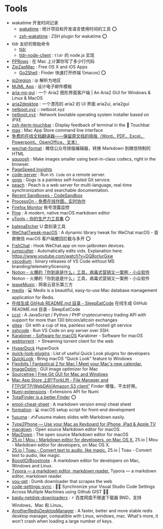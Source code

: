 # Tools

- wakatime 开发时间记录
  - [wakatime](https://github.com/wakatime/wakatime)
    : 统计项目和开发语言使用时间的工具 ⭕️
  - [zsh-wakatime](https://github.com/wbingli/zsh-wakatime)
    : ZSH plugin for wakatime ⭕️
- tldr 友好的帮助命令
  - [tldr](https://github.com/tldr-pages/tldr)
  - [tldr-node-client](https://github.com/tldr-pages/tldr-node-client#configuration) : `tldr` 的 node.js 实现
- [PPRows](https://github.com/jkpang/PPRows/blob/master/README_CN.md) : 在 Mac 上计算你写了多少行代码
- [ZipZapMac](https://zipzapmac.com/free) : Free OS X and iOS Apps
  - [Go2Shell](https://zipzapmac.com/Go2Shell)
    : Finder 快速打开终端 ![macos] ⭕️
- [ip2region](https://github.com/lionsoul2014/ip2region) : ip 解析为地区
- [MJML App](https://mjmlio.github.io/mjml-app/) : 设计电子邮件模板
- [aria-ng-gui](https://github.com/Xmader/aria-ng-gui) : 一个 Aria2 图形界面客户端 \| An Aria2 GUI for Windows & Linux & MacOS
- [aria2desktop](https://github.com/wapznw/aria2desktop) : 一个漂亮的 aria2 的 UI 界面 aria2ui, aria2gui
- [netboot.xyz](https://netboot.xyz/) :: netboot.xyz
- [netboot.xyz](https://github.com/antonym/netboot.xyz) : Network bootable operating system installer based on iPXE
- [zsh-iterm-touchbar](https://github.com/iam4x/zsh-iterm-touchbar) : Display feedback of terminal in the 🍏 Touchbar
- [mas](https://github.com/mas-cli/mas) : Mac App Store command line interface
- [免费的在线文档翻译器——保留原文档的排版（Word、PDF、Excel、Powerpoint、OpenOffice、文本）](https://www.onlinedoctranslator.com/)
- [wechat-format](https://github.com/lyricat/wechat-format) : 微信公众号排版编辑器，转换 Markdown 到微信特制的 HTML
- [squoosh](https://github.com/GoogleChromeLabs/squoosh) : Make images smaller using best-in-class codecs, right in the browser.
- [PageSpeed Insights](https://developers.google.com/speed/pagespeed/insights/?url=https%3A%2F%2Fgithub.com%2Fdavatorium%2Frofi)
- [code-server](https://github.com/codercom/code-server) : Run `VS Code` on a remote server.
- [gogs](https://github.com/gogs/gogs) : Gogs is a painless self-hosted Git service.
- [peach](https://github.com/peachdocs/peach) : Peach is a web server for multi-language, real-time synchronization and searchable documentation.
- [Recent Sandboxes - CodeSandbox](https://codesandbox.io/dashboard/recent)
- [ProcessOn - 免费在线作图，实时协作](https://www.processon.com/)
- [Firefox Monitor](https://monitor.firefox.com/) 账号泄露监控
- [Pine](https://github.com/lukakerr/Pine) : A modern, native macOS markdown editor
- [uTools - 你的生产力工具集](https://u.tools/) ⭕️
- [balenaEtcher](https://www.balena.io/etcher/) U 盘刻录工具
- [WeChatTweak-macOS](https://github.com/Sunnyyoung/WeChatTweak-macOS)
  : A dynamic library tweak for WeChat macOS - 首款微信 macOS 客户端撤回拦截与多开 ⭕️
- [FishChat](https://github.com/yulingtianxia/FishChat) : Hook WeChat.app on non-jailbroken devices.
- [jumpcutter](https://github.com/carykh/jumpcutter) : Automatically edits vidx. Explanation here: <https://www.youtube.com/watch?v=DQ8orIurGxw>
- [vscodium](https://github.com/VSCodium/vscodium) : binary releases of VS Code without MS branding/telemetry/licensing
- [Notion - 火爆的「你到底是什么」工具，病毒式营销又一案例 - 小众软件](https://www.appinn.com/notion/) Notion - 火爆的「你到底是什么」工具，病毒式营销又一案例 - 小众软件
- [ieaseMusic](https://github.com/trazyn/ieaseMusic) : 网易云音乐第三方
- [medis](https://github.com/luin/medis) : 💻 Medis is a beautiful, easy-to-use Mac database management application for Redis.
- [在线生成 GitHub README.md 目录 - SleepEatCode](https://sleepeatcode.com/ghtoc) 在线生成 GitHub README.md 目录 - SleepEatCode
- [ccxt](https://github.com/ccxt/ccxt) : A JavaScript / Python / PHP cryptocurrency trading API with support for more than 130 bitcoin/altcoin exchanges
- [gitea](https://github.com/go-gitea/gitea) : Git with a cup of tea, painless self-hosted git service
- [sshcode](https://github.com/cdr/sshcode) : Run VS Code on any server over SSH.
- [Karabiner - Software for macOS](https://pqrs.org/osx/karabiner/) Karabiner - Software for macOS
- [webtorrent](https://github.com/webtorrent/webtorrent) : ⚡️ Streaming torrent client for the web
- [HyperDock](https://bahoom.com/hyperdock/) HyperDock
- [quick-look-plugins](https://github.com/sindresorhus/quick-look-plugins) : List of useful Quick Look plugins for developers
- [QuickLook](https://github.com/QL-Win/QuickLook) : Bring macOS “Quick Look” feature to Windows
- [Flexibits \| Fantastical 2 for Mac \| Meet your Mac's new calendar.](https://flexibits.com/fantastical)
- [ImageOptim](https://github.com/ImageOptim/ImageOptim) : GUI image optimizer for Mac
- [Sourcetree \| Free Git GUI for Mac and Windows](https://www.sourcetreeapp.com/)
- [‎Mac App Store 上的“ForkLift - File Manager and FTP/SFTP/WebDAV/Amazon S3 client”](https://itunes.apple.com/cn/app/forklift-file-manager-and-ftp-sftp-webdav-amazon-s3-client/id412448059?mt=12) Finder 增强，不太好用。
- [Numi-extensions](https://github.com/nikolaeu/numi-extensions) : Extensions API for Numi
- [TotalFinder is a better Finder](https://totalfinder.binaryage.com/) ⭕️
- [emoji-cheat-sheet](https://github.com/ikatyang/emoji-cheat-sheet) : A markdown version emoji cheat sheet
- [formation](https://github.com/minamarkham/formation) : 💻 macOS setup script for front-end development
- [fusuma](https://github.com/hiroppy/fusuma) : ✍️Fusuma makes slides with Markdown easily.
- [Type2Phone — Use your Mac as Keyboard for iPhone, iPad & Apple TV](https://www.houdah.com/type2Phone/)
- [macdown](https://github.com/MacDownApp/macdown) : Open source Markdown editor for macOS.
- [MacDown](https://macdown.uranusjr.com/) : The open source Markdown editor for macOS
- [25.io \| Mou - Markdown editor for developers, on Mac OS X.](http://25.io/mou/) 25.io \| Mou - Markdown editor for developers, on Mac OS X.
- [25.io \| Toau - Convert text to audio, like magic.](http://25.io/toau/) 25.io \| Toau - Convert text to audio, like magic.
- [BoostIO/Boostnote](https://github.com/BoostIO/Boostnote) : A markdown editor for developers on Mac, Windows and Linux.
- [Typora — a markdown editor, markdown reader.](https://typora.io/) Typora — a markdown editor, markdown reader.
- [you-get](https://github.com/soimort/you-get) : Dumb downloader that scrapes the web
- [code-settings-sync](https://github.com/shanalikhan/code-settings-sync) : 🌴💪 Synchronize your Visual Studio Code Settings Across Multiple Machines using Github GIST 💪🌴
- [baidu-netdisk-downloaderx](https://github.com/b3log/baidu-netdisk-downloaderx) : ⚡️ 百度网盘不限速下载器 BND，支持 Windows、Mac 和 Linux。
- [AnotherRedisDesktopManager](https://github.com/qishibo/AnotherRedisDesktopManager) : A faster, better and more stable redis desktop manager, compatible with Linux, windows, mac. What's more, it won't crash when loading a large number of keys.
